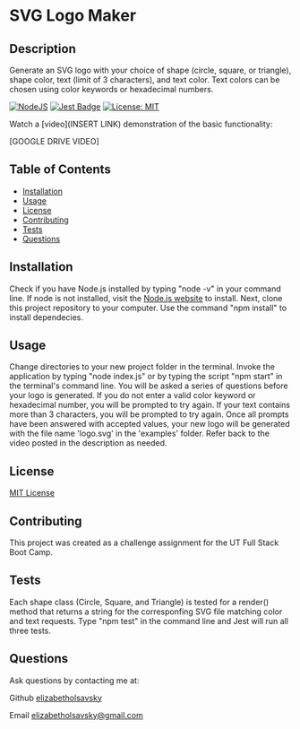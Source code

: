 # SVG Logo Maker

## Description

Generate an SVG logo with your choice of shape (circle, square, or triangle), shape color, text (limit of 3 characters), and text color. Text colors can be chosen using color keywords or hexadecimal numbers.

[![NodeJS](https://img.shields.io/badge/node.js-6DA55F?style=for-the-badge&logo=node.js&logoColor=white)](https://nodejs.org/en)
[![Jest Badge](https://img.shields.io/badge/Jest-C21325?logo=jest&logoColor=fff&style=flat)](https://jestjs.io/)
[![License: MIT](https://img.shields.io/badge/License-MIT-yellow.svg)](https://opensource.org/licenses/MIT)

Watch a [video](INSERT LINK) demonstration of the basic functionality:

[GOOGLE DRIVE VIDEO]

## Table of Contents

* [Installation](#installation)
* [Usage](#usage)
* [License](#license)
* [Contributing](#contributing)
* [Tests](#tests)
* [Questions](#questions)

## Installation

Check if you have Node.js installed by typing "node -v" in your command line. If node is not installed, visit the [Node.js website](https://nodejs.org/en) to install. Next, clone this project repository to your computer. Use the command "npm install" to install dependecies. 

## Usage

Change directories to your new project folder in the terminal. Invoke the application by typing "node index.js" or by typing the script "npm start" in the terminal's command line. You will be asked a series of questions before your logo is generated. If you do not enter a valid color keyword or hexadecimal number, you will be prompted to try again. If your text contains more than 3 characters, you will be prompted to try again. Once all prompts have been answered with accepted values, your new logo will be generated with the file name 'logo.svg' in the 'examples' folder. Refer back to the video posted in the description as needed.

## License

[MIT License](https://opensource.org/licenses/MIT)

## Contributing

This project was created as a challenge assignment for the UT Full Stack Boot Camp.

## Tests
Each shape class (Circle, Square, and Triangle) is tested for a render() method that returns a string for the corresponfing SVG file matching color and text requests. Type "npm test" in the command line and Jest will run all three tests.
## Questions

Ask questions by contacting me at:

Github [elizabetholsavsky](https://github.com/elizabetholsavsky)

Email elizabetholsavsky@gmail.com
